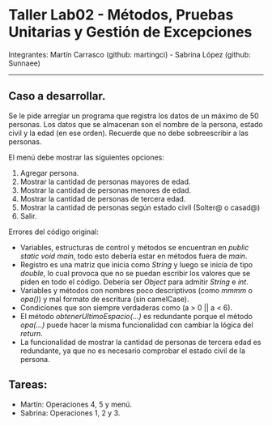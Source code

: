 # Taller Lab02 - Métodos, Pruebas Unitarias y Gestión de Excepciones
Integrantes: Martín Carrasco (github: martingci) - Sabrina López (github: Sunnaee)
***
## Caso a desarrollar.

Se le pide arreglar un programa que registra los datos de un máximo de 50 personas.
Los datos que se almacenan son el nombre de la persona, estado civil y la edad (en ese orden).
Recuerde que no debe sobreescribir a las personas.

El menú debe mostrar las siguientes opciones:
1) Agregar persona.
2) Mostrar la cantidad de personas mayores de edad.
3) Mostrar la cantidad de personas menores de edad.
4) Mostrar la cantidad de personas de tercera edad.
5) Mostrar la cantidad de personas según estado civil (Solter@ o casad@)
6) Salir.

Errores del código original:
- Variables, estructuras de control y métodos se encuentran en _public static void main_, todo esto debería estar en métodos fuera de _main_.
- Registro es una matriz que inicia como _String_ y luego se inicia de tipo _double_, lo cual provoca que no se puedan escribir los valores que se piden en todo el código. Debería ser _Object_ para admitir _String_ e _int_.
- Variables y métodos con nombres poco descriptivos (como _mmmm_ o _opa()_) y mal formato de escritura (sin camelCase).
- Condiciones que son siempre verdaderas como (a > 0 || a < 6).
- El método _obtenerUltimoEspacio(...)_ es redundante porque el método _opa(...)_ puede hacer la misma funcionalidad con cambiar la lógica del _return_.
- La funcionalidad de mostrar la cantidad de personas de tercera edad es redundante, ya que no es necesario comprobar el estado civil de la persona.

## Tareas:
- Martín: Operaciones 4, 5 y menú.
- Sabrina: Operaciones 1, 2 y 3.
